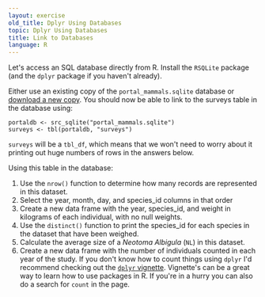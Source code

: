 ```yaml
---
layout: exercise
old_title: Dplyr Using Databases
topic: Dplyr Using Databases
title: Link to Databases
language: R
---
```


Let's access an SQL database directly from R. Install the `RSQLite` package (and 
the `dplyr` package if you haven't already).

Either use an existing copy of the `portal_mammals.sqlite` database or [download
a new copy](https://ndownloader.figshare.com/files/2292171). You
should now be able to link to the surveys table in the database using:

```
portaldb <- src_sqlite("portal_mammals.sqlite")
surveys <- tbl(portaldb, "surveys")
```

`surveys` will be a `tbl_df`, which means that we won't need to worry about it
printing out huge numbers of rows in the answers below.

Using this table in the database:

1. Use the `nrow()` function to determine how many records are represented in this 
   dataset.
2. Select the year, month, day, and species_id columns in that order
3. Create a new data frame with the year, species_id, and weight in kilograms 
   of each individual, with no null weights.
4. Use the `distinct()` function to print the species_id for each
   species in the dataset that have been weighed.
5. Calculate the average size of a *Neotoma Albigula* (`NL`) in this dataset.
6. Create a new data frame with the number of individuals counted in each year
   of the study. If you don't know how to count things using `dplyr` I'd
   recommend checking out the
   [`dplyr` vignette](https://cran.rstudio.com/web/packages/dplyr/vignettes/introduction.html).
   Vignette's can be a great way to learn how to use packages in R. If you're in
   a hurry you can also do a search for `count` in the page.
